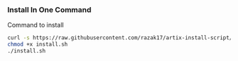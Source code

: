 
### Install In One Command

Command to install

```bash
curl -s https://raw.githubusercontent.com/razak17/artix-install-script/main/install.sh -o install.sh
chmod +x install.sh
./install.sh
```
